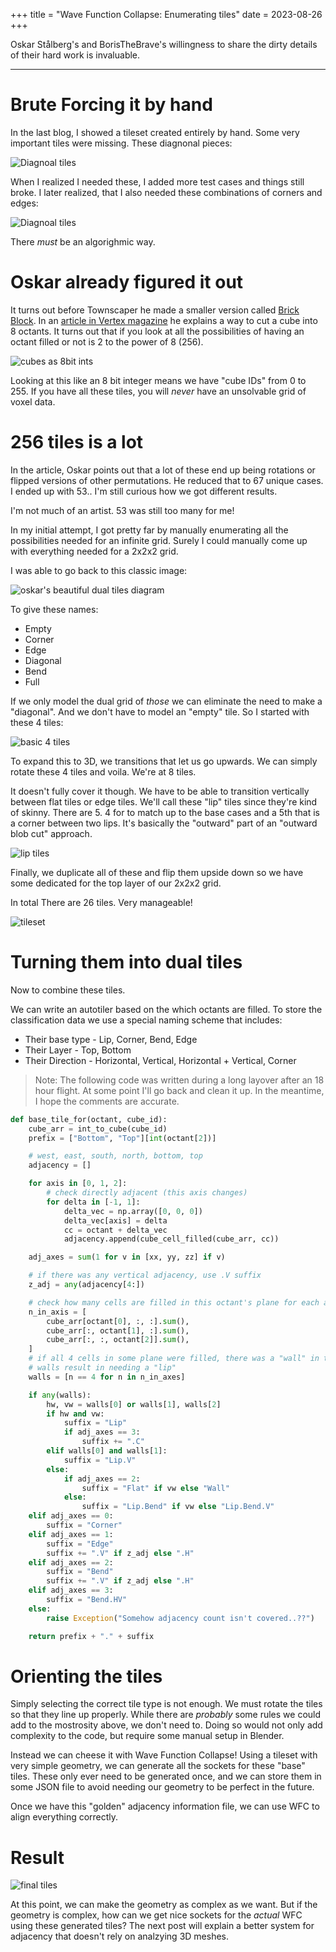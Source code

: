 +++
title = "Wave Function Collapse: Enumerating tiles"
date = 2023-08-26
+++

Oskar Stålberg's and BorisTheBrave's willingness to share the dirty
details of their hard work is invaluable. 

---

# Brute Forcing it by hand

In the last blog, I showed a tileset created entirely by hand.
Some very important tiles were missing. These diagnonal pieces:

![Diagnoal tiles](diags.png)

When I realized I needed these, I added more test cases and things still broke.
I later realized, that I also needed these combinations of corners and edges:

![Diagnoal tiles](diag-edge.png)

There _must_ be an algorighmic way.

# Oskar already figured it out

It turns out before Townscaper he made a smaller version called 
[Brick Block](https://oskarstalberg.com/game/house/index.html).
In an [article in Vertex magazine](https://tmblr.co/ZRaqvp1x7yvmD) he explains
a way to cut a cube into 8 octants. It turns out that if you look at all the 
possibilities of having an octant filled or not is 2 to the power of 8 (256).

![cubes as 8bit ints](cubes.png)

Looking at this like an 8 bit integer means we have "cube IDs" from 0 to 255.
If you have all these tiles, you will _never_ have an unsolvable grid of voxel data.

# 256 tiles is a lot

In the article, Oskar points out that a lot of these end up being rotations
or flipped versions of other permutations. He reduced that to 67 unique cases.
I ended up with 53.. I'm still curious how we got different results.

I'm not much of an artist. 53 was still too many for me!

In my initial attempt, I got pretty far by manually enumerating all the
possibilities needed for an infinite grid. Surely I could manually come up with
everything needed for a 2x2x2 grid.

I was able to go back to this classic image:

![oskar's beautiful dual tiles diagram](dual-grid.jpeg)

To give these names:

* Empty
* Corner 
* Edge
* Diagonal
* Bend 
* Full

If we only model the dual grid of _those_ we can eliminate the need to make
a "diagonal". And we don't have to model an "empty" tile. So I started with these 4 tiles:
 
![basic 4 tiles](basic-4.png)

To expand this to 3D, we transitions that let us go upwards. We can simply rotate these 4 tiles and voila.
We're at 8 tiles. 

It doesn't fully cover it though. We have to be able to transition vertically between flat
tiles or edge tiles. We'll call these "lip" tiles since they're kind of skinny. There are 5.
4 for to match up to the base cases and a 5th that is a corner between two lips. It's basically
the "outward" part of an "outward blob cut" approach. 

![lip tiles](lip_tiles.png)

Finally, we duplicate all of these and flip them upside down so we have some dedicated for the
top layer of our 2x2x2 grid.

In total There are 26 tiles. Very manageable!

![tileset](alltiles.png)

# Turning them into dual tiles

Now to combine these tiles. 

We can write an autotiler based on the which octants are filled.
To store the classification data we use a special naming scheme that includes:

* Their base type - Lip, Corner, Bend, Edge
* Their Layer - Top, Bottom
* Their Direction - Horizontal, Vertical, Horizontal + Vertical, Corner

> Note: The following code was written during a long layover after an 18 hour flight. At some point I'll
> go back and clean it up. In the meantime, I hope the comments are accurate.

```python
def base_tile_for(octant, cube_id):
    cube_arr = int_to_cube(cube_id)
    prefix = ["Bottom", "Top"][int(octant[2])]

    # west, east, south, north, bottom, top
    adjacency = []

    for axis in [0, 1, 2]:
        # check directly adjacent (this axis changes)
        for delta in [-1, 1]:
            delta_vec = np.array([0, 0, 0])
            delta_vec[axis] = delta
            cc = octant + delta_vec
            adjacency.append(cube_cell_filled(cube_arr, cc))

    adj_axes = sum(1 for v in [xx, yy, zz] if v)

    # if there was any vertical adjacency, use .V suffix
    z_adj = any(adjacency[4:])

    # check how many cells are filled in this octant's plane for each axis
    n_in_axis = [
        cube_arr[octant[0], :, :].sum(),
        cube_arr[:, octant[1], :].sum(),
        cube_arr[:, :, octant[2]].sum(),
    ]
    # if all 4 cells in some plane were filled, there was a "wall" in that axis
    # walls result in needing a "lip"
    walls = [n == 4 for n in n_in_axes]

    if any(walls):
        hw, vw = walls[0] or walls[1], walls[2]
        if hw and vw:
            suffix = "Lip"
            if adj_axes == 3:
                suffix += ".C"
        elif walls[0] and walls[1]:
            suffix = "Lip.V"
        else:
            if adj_axes == 2:
                suffix = "Flat" if vw else "Wall"
            else:
                suffix = "Lip.Bend" if vw else "Lip.Bend.V"
    elif adj_axes == 0:
        suffix = "Corner"
    elif adj_axes == 1:
        suffix = "Edge"
        suffix += ".V" if z_adj else ".H"
    elif adj_axes == 2:
        suffix = "Bend"
        suffix += ".V" if z_adj else ".H"
    elif adj_axes == 3:
        suffix = "Bend.HV"
    else:
        raise Exception("Somehow adjacency count isn't covered..??")

    return prefix + "." + suffix
```

# Orienting the tiles

Simply selecting the correct tile type is not enough. We must rotate the tiles so that they line up
properly. While there are _probably_ some rules we could add to the mostrosity above, we don't need to.
Doing so would not only add complexity to the code, but require some manual setup in Blender.

Instead we can cheese it with Wave Function Collapse! Using a tileset with very simple geometry, we can
generate all the sockets for these "base" tiles. These only ever need to be generated once, and we can
store them in some JSON file to avoid needing our geometry to be perfect in the future.

Once we have this "golden" adjacency information file, we can use WFC to align everything correctly.

# Result

![final tiles](generated.png)

At this point, we can make the geometry as complex as we want. But if the geometry is complex,
how can we get nice sockets for the _actual_ WFC using these generated tiles? The next post
will explain a better system for adjacency that doesn't rely on analzying 3D meshes.




